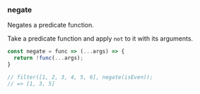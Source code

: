 ### negate

Negates a predicate function.

Take a predicate function and apply `not` to it with its arguments.

```js
const negate = func => (...args) => {
  return !func(...args);
}

// filter([1, 2, 3, 4, 5, 6], negate(isEven));
// => [1, 3, 5]
```
